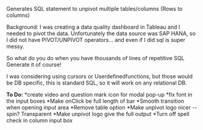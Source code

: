 Generates SQL statement to unpivot multiple tables/columns (Rows to columns)

Background: I was creating a data quality dashboard in Tableau and I needed to pivot the data. Unfortunately the data source was SAP HANA, so I did not have PIVOT/UNPIVOT operators... and even if I did sql is super messy.

So what do you do when you have thousands of lines of repetitive SQL Generate it of course! 

I was considering using cursors or Userdefinedfunctions,
but those would be DB specific, this is standard SQL, so it will work on any relational DB.

**To Do:**
*create video and question mark icon for modal pop-up
*fix font in the input boxes
*Make onClick be full length of bar
*Smooth transition when opening input area
*Remove table option
*Make unpivot logo nicer -- spin? Transparent 
*Make unpivot logo give the full output
*Turn off spell check in column input box
